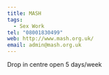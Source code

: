 ```yaml
---
title: MASH
tags:
  - Sex Work
tel: "08001830499"
web: http://www.mash.org.uk/
email: admin@mash.org.uk
---
```

Drop in centre open 5 days/week